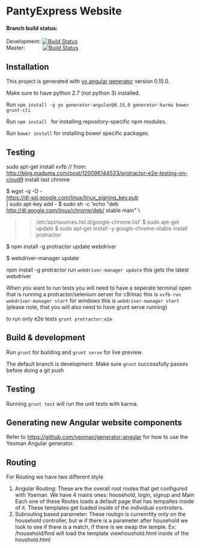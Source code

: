 # PantyExpress Website
#### Branch build status:
Development: [![Build Status](https://snap-ci.com/34Ems2PlpE3Zqu5gsT8FkZF1HyxmkvJInZyrLo97I9Y/build_image)](https://snap-ci.com/justonian/pantryexpress-web/branch/development)  
Master:&nbsp;&nbsp;&nbsp;&nbsp;&nbsp;&nbsp;&nbsp;&nbsp;&nbsp;&nbsp;&nbsp;&nbsp;[![Build Status](https://snap-ci.com/J3xl57Pyi-W4qdGVdp3H5eEttub9_3N2AfZmZiAkges/build_image)](https://snap-ci.com/justonian/pantryexpress-web/branch/master)

## Installation
This project is generated with [yo angular generator](https://github.com/yeoman/generator-angular)
version 0.15.0.

Make sure to have python 2.7 (not python 3) installed.

Run ```npm install -g yo generator-angular@0.15.0 generator-karma bower grunt-cli```

Run `npm install ` for installing repository-specific npm modules.

Run `bower install` for installing bower specific packages.

## Testing

sudo apt-get install xvfb
// from: http://blog.maduma.com/post/120096144533/protractor-e2e-testing-on-cloud9
install last chrome

$ wget -q -O - \
  https://dl-ssl.google.com/linux/linux_signing_key.pub \
  | sudo apt-key add - 
$ sudo sh -c 'echo "deb http://dl.google.com/linux/chrome/deb/ stable main"  \
  >> /etc/apt/sources.list.d/google-chrome.list'
$ sudo apt-get update 
$ sudo apt-get install -y google-chrome-stable
install protractor

$ npm install -g protractor
update webdriver

$ webdriver-manager update

npm install -g protractor
run `webdriver-manager update` this gets the latest webdriver

When you want to run tests you will need to have a seperate terminal open that is running a protractor/selenium server
for c9/mac this is `xvfb-run webdriver-manager start`
for windows this is `webdriver-manager start`
(please note, that you will also need to have grunt serve running)

to run only e2e tests `grunt protractor:e2e`

## Build & development

Run `grunt` for building and `grunt serve` for live preview.

The default branch is development.
Make sure `grunt` successfully passes before doing a git push

## Testing

Running `grunt test` will run the unit tests with karma.

## Generating new Angular website components

Refer to https://github.com/yeoman/generator-angular for how to use the Yeoman Angular generator.

## Routing
For Routing we have two different style
  1. Angular Routing: These are the overall root routes that get configured with Yoeman. We have 4 mains ones: household, login, signup and Main
      Each one of these Routes loads a default page that has tempaltes inside of it. These templates get loaded inside of the individual controllers.
  2. Subrouting based parameter: These routign is currenrtlty only on the household controller, but w if there is a parameter after household we look to see if there is a match, if there is we swap the  temple.
      Ex: /household/find will load the template viewhoushold.html inside of the houshold.html
